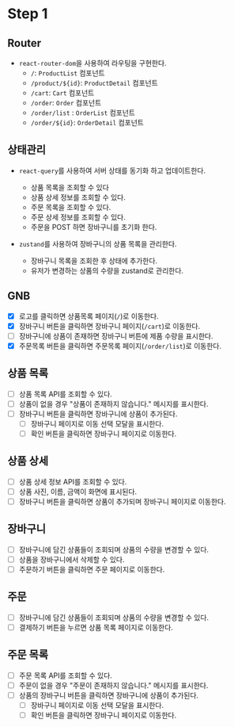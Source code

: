# Step 1

## Router

- `react-router-dom`을 사용하여 라우팅을 구현한다.
  - `/`: `ProductList` 컴포넌트
  - `/product/${id}`: `ProductDetail` 컴포넌트
  - `/cart`: `Cart` 컴포넌트
  - `/order`: `Order` 컴포넌트
  - `/order/list` : `OrderList` 컴포넌트
  - `/order/${id}`: `OrderDetail` 컴포넌트

## 상태관리

- `react-query`를 사용하여 서버 상태를 동기화 하고 업데이트한다.
  - 상품 목록을 조회할 수 있다
  - 상품 상세 정보를 조회할 수 있다.
  - 주문 목록을 조회할 수 있다.
  - 주문 상세 정보를 조회할 수 있다.
  - 주문을 POST 하면 장바구니를 초기화 한다.

- `zustand`를 사용하여 장바구니의 상품 목록을 관리한다.
  - 장바구니 목록을 조회한 후 상태에 추가한다.
  - 유저가 변경하는 상품의 수량을 zustand로 관리한다.

## GNB

- [x] 로고를 클릭하면 상품목록 페이지(`/`)로 이동한다.
- [x] 장바구니 버튼을 클릭하면 장바구니 페이지(`/cart`)로 이동한다.
- [ ] 장바구니에 상품이 존재하면 장바구니 버튼에 제품 수량을 표시한다.
- [x] 주문목록 버튼을 클릭하면 주문목록 페이지(`/order/list`)로 이동한다.

## 상품 목록

- [ ] 상품 목록 API를 조회할 수 있다.
- [ ] 상품이 없을 경우 "상품이 존재하지 않습니다." 메시지를 표시한다.
- [ ] 장바구니 버튼을 클릭하면 장바구니에 상품이 추가된다.
  - [ ] 장바구니 페이지로 이동 선택 모달을 표시한다.
  - [ ] 확인 버튼을 클릭하면 장바구니 페이지로 이동한다.

## 상품 상세

- [ ] 상품 상세 정보 API를 조회할 수 있다.
- [ ] 상품 사진, 이름, 금액이 화면에 표시된다.
- [ ] 장바구니 버튼을 클릭하면 상품이 추가되며 장바구니 페이지로 이동한다.

## 장바구니

- [ ] 장바구니에 담긴 상품들이 조회되며 상품의 수량을 변경할 수 있다.
- [ ] 상품을 장바구니에서 삭제할 수 있다.
- [ ] 주문하기 버튼을 클릭하면 주문 페이지로 이동한다.

## 주문

- [ ] 장바구니에 담긴 상품들이 조회되며 상품의 수량을 변경할 수 있다.
- [ ] 결제하기 버튼을 누르면 상품 목록 페이지로 이동한다.

## 주문 목록

- [ ] 주문 목록 API를 조회할 수 있다.
- [ ] 주문이 없을 경우 "주문이 존재하지 않습니다." 메시지를 표시한다.
- [ ] 상품의 장바구니 버튼을 클릭하면 장바구니에 상품이 추가된다.
  - [ ] 장바구니 페이지로 이동 선택 모달을 표시한다.
  - [ ] 확인 버튼을 클릭하면 장바구니 페이지로 이동한다.